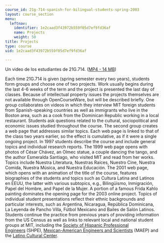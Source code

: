 ```yaml
---
course_id: 21g-714-spanish-for-bilingual-students-spring-2003
layout: course_section
menu:
  leftnav:
    identifier: 1e2caad3f43972b559f05d7ef9fd36af
    name: Projects
    weight: 50
title: Projects
type: course
uid: 1e2caad3f43972b559f05d7ef9fd36af

---
```


Un video de los estudiantes de 21G.714. ([MP4 - 14 MB](https://archive.org/download/MIT21F.714S03/21f.714-alumnos-opinan-Conquista-220k.mp4))

Each time 21G.714 is given (spring semester every two years), students form groups and choose one of two projects. Work usually begins during the last 4-6 weeks of the term and the project is presented the last day of classes. Because of intellectual property issues the projects themselves are not available through OpenCourseWare, but will be described briefly. One group collaborates on videos in which they interview MIT foreign students from Spanish-speaking countries as well as immigrants who live in the Boston area, such as a cook from the Dominican Republic working in a local restaurant. Students ask questions related to the cultural, sociopolitical and economic issues studied throughout the course. The second group creates a web page that addresses similar topics. Each web page is linked to that of the class two years earlier, so the effect is cumulative, as if it were a single ongoing project. In 1997 students describe the course and include general topics and individual research reports. The 1999 web page opens with photos of César Chávez, an Olmec statue, a couple dancing the tango, and the author Esmeralda Santiago, who visited MIT and read from her works. Topics include Nuestra Literatura, Nuestras Raíces, Nuestro Cine, Nuestra Comida, Nuestra Música, and Nuestra Educación. The 2001 web page, which opens with an animation of the title of the course, features biographies of the students and topics such as Cultura Latina and Latinos en EEUU, the latter with various subtopics, e.g., Bilingüismo, Inmigración, Papel del Hombre, and Papel de la Mujer. A portion of a famous Frida Kahlo painting dominates the opening page for the 2003 online project. Topics of individual student presentations reflect their ethnic backgrounds and particular interests, such as Argentina, Nicaragua, República Dominicana, La Leyenda de Pancho Villa, Fútbol Mexicano and Bailes de Salón Latinos. Students continue the practice from previous years of providing information from the US Census as well as links to relevant local and national student groups at MIT, including the [Society of Hispanic Professional Engineers](http://shpe.mit.edu/) (SHPE), [Mexican-American Engineers and Scientists](http://maes.mit.edu/) (MAEP) and the [Latino Cultural Center](http://latino.mit.edu/).